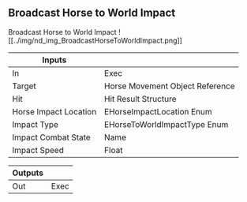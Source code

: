 ## Broadcast Horse to World Impact
Broadcast Horse to World Impact
![[../img/nd_img_BroadcastHorseToWorldImpact.png]]

|Inputs||
|--|--|
| In | Exec |
| Target | Horse Movement Object Reference |
| Hit | Hit Result Structure |
| Horse Impact Location | EHorseImpactLocation Enum |
| Impact Type | EHorseToWorldImpactType Enum |
| Impact Combat State | Name |
| Impact Speed | Float |

|Outputs||
|--|--|
| Out | Exec |
